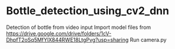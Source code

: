 # Bottle_detection_using_cv2_dnn
Detection of bottle from video input
Import model files from
https://drive.google.com/drive/folders/1cV-DhpfT2oSq5MfYlX844RWE18LtgPvg?usp=sharing
Run camera.py
